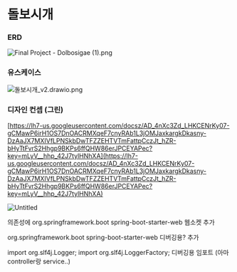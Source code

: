 # 돌보시개

### ERD

![Final Project - Dolbosigae (1).png](%E1%84%83%E1%85%A9%E1%86%AF%E1%84%87%E1%85%A9%E1%84%89%E1%85%B5%E1%84%80%E1%85%A2%20029a773e38db4052a4e09d355053b46f/Final_Project_-_Dolbosigae_(1).png)

### 유스케이스

![돌보시개_v2.drawio.png](%E1%84%83%E1%85%A9%E1%86%AF%E1%84%87%E1%85%A9%E1%84%89%E1%85%B5%E1%84%80%E1%85%A2%20029a773e38db4052a4e09d355053b46f/%25EB%258F%258C%25EB%25B3%25B4%25EC%258B%259C%25EA%25B0%259C_v2.drawio.png)

### 디자인 컨셉 (그린)

[https://lh7-us.googleusercontent.com/docsz/AD_4nXc3Zd_LHKCENrKy07-gCMawP6irH1OS7DnOACRMXqeF7cnyRAb1L3jOMJaxkargkDkasny-DzAaJX7MXIVfLPNSkbDwTFZZEHTVTmFattpCczJt_hZR-bHyTtFvrS2Hhgp9BKPs6ffQHW86erJPCEYAPec?key=mLyV__hhp_42J7tylHNhXA](https://lh7-us.googleusercontent.com/docsz/AD_4nXc3Zd_LHKCENrKy07-gCMawP6irH1OS7DnOACRMXqeF7cnyRAb1L3jOMJaxkargkDkasny-DzAaJX7MXIVfLPNSkbDwTFZZEHTVTmFattpCczJt_hZR-bHyTtFvrS2Hhgp9BKPs6ffQHW86erJPCEYAPec?key=mLyV__hhp_42J7tylHNhXA)

![Untitled](%E1%84%83%E1%85%A9%E1%86%AF%E1%84%87%E1%85%A9%E1%84%89%E1%85%B5%E1%84%80%E1%85%A2%20029a773e38db4052a4e09d355053b46f/Untitled.png)

의존성에 
<dependency>
			<groupId>org.springframework.boot</groupId>
			<artifactId>spring-boot-starter-web</artifactId>
</dependency>
웹소켓 추가

<dependency>
			<groupId>org.springframework.boot</groupId>
			<artifactId>spring-boot-starter-web</artifactId>
</dependency>
디버깅용? 추가

import org.slf4j.Logger;
import org.slf4j.LoggerFactory;
디버깅용 임포트 (아마 controller랑 service..)
